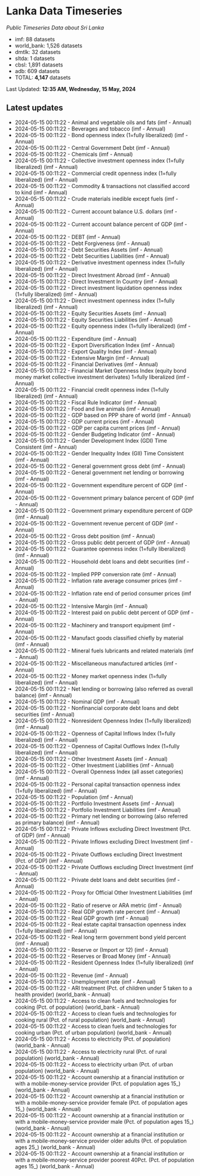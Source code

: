 # Lanka Data Timeseries
*Public Timeseries Data about Sri Lanka*

* imf: 88 datasets
* world_bank: 1,526 datasets
* dmtlk: 32 datasets
* sltda: 1 datasets
* cbsl: 1,891 datasets
* adb: 609 datasets
* TOTAL: **4,147** datasets

Last Updated: **12:35 AM, Wednesday, 15 May, 2024**

## Latest updates

* 2024-05-15 00:11:22 - Animal and vegetable oils and fats (imf - Annual)
* 2024-05-15 00:11:22 - Beverages and tobacco (imf - Annual)
* 2024-05-15 00:11:22 - Bond openness index (1=fully liberalized) (imf - Annual)
* 2024-05-15 00:11:22 - Central Government Debt (imf - Annual)
* 2024-05-15 00:11:22 - Chemicals (imf - Annual)
* 2024-05-15 00:11:22 - Collective investment openness index (1=fully liberalized) (imf - Annual)
* 2024-05-15 00:11:22 - Commercial credit openness index (1=fully liberalized) (imf - Annual)
* 2024-05-15 00:11:22 - Commodity & transactions not classified accord to kind (imf - Annual)
* 2024-05-15 00:11:22 - Crude materials inedible except fuels (imf - Annual)
* 2024-05-15 00:11:22 - Current account balance U.S. dollars (imf - Annual)
* 2024-05-15 00:11:22 - Current account balance percent of GDP (imf - Annual)
* 2024-05-15 00:11:22 - DEBT (imf - Annual)
* 2024-05-15 00:11:22 - Debt Forgiveness (imf - Annual)
* 2024-05-15 00:11:22 - Debt Securities Assets (imf - Annual)
* 2024-05-15 00:11:22 - Debt Securities Liabilities (imf - Annual)
* 2024-05-15 00:11:22 - Derivative investment openness index (1=fully liberalized) (imf - Annual)
* 2024-05-15 00:11:22 - Direct Investment Abroad (imf - Annual)
* 2024-05-15 00:11:22 - Direct Investment In Country (imf - Annual)
* 2024-05-15 00:11:22 - Direct investment liquidation openness index (1=fully liberalized) (imf - Annual)
* 2024-05-15 00:11:22 - Direct investment openness index (1=fully liberalized) (imf - Annual)
* 2024-05-15 00:11:22 - Equity Securities Assets (imf - Annual)
* 2024-05-15 00:11:22 - Equity Securities Liabilities (imf - Annual)
* 2024-05-15 00:11:22 - Equity openness index (1=fully liberalized) (imf - Annual)
* 2024-05-15 00:11:22 - Expenditure (imf - Annual)
* 2024-05-15 00:11:22 - Export Diversification Index (imf - Annual)
* 2024-05-15 00:11:22 - Export Quality Index (imf - Annual)
* 2024-05-15 00:11:22 - Extensive Margin (imf - Annual)
* 2024-05-15 00:11:22 - Financial Derivatives (imf - Annual)
* 2024-05-15 00:11:22 - Financial Market Openness Index (equity bond money market collective investment derivates) 1=fully liberalized (imf - Annual)
* 2024-05-15 00:11:22 - Financial credit openness index (1=fully liberalized) (imf - Annual)
* 2024-05-15 00:11:22 - Fiscal Rule Indicator (imf - Annual)
* 2024-05-15 00:11:22 - Food and live animals (imf - Annual)
* 2024-05-15 00:11:22 - GDP based on PPP share of world (imf - Annual)
* 2024-05-15 00:11:22 - GDP current prices (imf - Annual)
* 2024-05-15 00:11:22 - GDP per capita current prices (imf - Annual)
* 2024-05-15 00:11:22 - Gender Budgeting Indicator (imf - Annual)
* 2024-05-15 00:11:22 - Gender Development Index (GDI) Time Consistent (imf - Annual)
* 2024-05-15 00:11:22 - Gender Inequality Index (GII) Time Consistent (imf - Annual)
* 2024-05-15 00:11:22 - General government gross debt (imf - Annual)
* 2024-05-15 00:11:22 - General government net lending or borrowing (imf - Annual)
* 2024-05-15 00:11:22 - Government expenditure percent of GDP (imf - Annual)
* 2024-05-15 00:11:22 - Government primary balance percent of GDP (imf - Annual)
* 2024-05-15 00:11:22 - Government primary expenditure percent of GDP (imf - Annual)
* 2024-05-15 00:11:22 - Government revenue percent of GDP (imf - Annual)
* 2024-05-15 00:11:22 - Gross debt position (imf - Annual)
* 2024-05-15 00:11:22 - Gross public debt percent of GDP (imf - Annual)
* 2024-05-15 00:11:22 - Guarantee openness index (1=fully liberalized) (imf - Annual)
* 2024-05-15 00:11:22 - Household debt loans and debt securities (imf - Annual)
* 2024-05-15 00:11:22 - Implied PPP conversion rate (imf - Annual)
* 2024-05-15 00:11:22 - Inflation rate average consumer prices (imf - Annual)
* 2024-05-15 00:11:22 - Inflation rate end of period consumer prices (imf - Annual)
* 2024-05-15 00:11:22 - Intensive Margin (imf - Annual)
* 2024-05-15 00:11:22 - Interest paid on public debt percent of GDP (imf - Annual)
* 2024-05-15 00:11:22 - Machinery and transport equipment (imf - Annual)
* 2024-05-15 00:11:22 - Manufact goods classified chiefly by material (imf - Annual)
* 2024-05-15 00:11:22 - Mineral fuels lubricants and related materials (imf - Annual)
* 2024-05-15 00:11:22 - Miscellaneous manufactured articles (imf - Annual)
* 2024-05-15 00:11:22 - Money market openness index (1=fully liberalized) (imf - Annual)
* 2024-05-15 00:11:22 - Net lending or borrowing (also referred as overall balance) (imf - Annual)
* 2024-05-15 00:11:22 - Nominal GDP (imf - Annual)
* 2024-05-15 00:11:22 - Nonfinancial corporate debt loans and debt securities (imf - Annual)
* 2024-05-15 00:11:22 - Nonresident Openness Index (1=fully liberalized) (imf - Annual)
* 2024-05-15 00:11:22 - Openness of Capital Inflows Index (1=fully liberalized) (imf - Annual)
* 2024-05-15 00:11:22 - Openness of Capital Outflows Index (1=fully liberalized) (imf - Annual)
* 2024-05-15 00:11:22 - Other Investment Assets (imf - Annual)
* 2024-05-15 00:11:22 - Other Investment Liabilities (imf - Annual)
* 2024-05-15 00:11:22 - Overall Openness Index (all asset categories) (imf - Annual)
* 2024-05-15 00:11:22 - Personal capital transaction openness index (1=fully liberalized) (imf - Annual)
* 2024-05-15 00:11:22 - Population (imf - Annual)
* 2024-05-15 00:11:22 - Portfolio Investment Assets (imf - Annual)
* 2024-05-15 00:11:22 - Portfolio Investment Liabilities (imf - Annual)
* 2024-05-15 00:11:22 - Primary net lending or borrowing (also referred as primary balance) (imf - Annual)
* 2024-05-15 00:11:22 - Private Inflows excluding Direct Investment (Pct. of GDP) (imf - Annual)
* 2024-05-15 00:11:22 - Private Inflows excluding Direct Investment (imf - Annual)
* 2024-05-15 00:11:22 - Private Outflows excluding Direct Investment (Pct. of GDP) (imf - Annual)
* 2024-05-15 00:11:22 - Private Outflows excluding Direct Investment (imf - Annual)
* 2024-05-15 00:11:22 - Private debt loans and debt securities (imf - Annual)
* 2024-05-15 00:11:22 - Proxy for Official Other Investment Liabilities (imf - Annual)
* 2024-05-15 00:11:22 - Ratio of reserve or ARA metric (imf - Annual)
* 2024-05-15 00:11:22 - Real GDP growth rate percent (imf - Annual)
* 2024-05-15 00:11:22 - Real GDP growth (imf - Annual)
* 2024-05-15 00:11:22 - Real estate capital transaction openness index (1=fully liberalized) (imf - Annual)
* 2024-05-15 00:11:22 - Real long term government bond yield percent (imf - Annual)
* 2024-05-15 00:11:22 - Reserve or (Import or 12) (imf - Annual)
* 2024-05-15 00:11:22 - Reserves or Broad Money (imf - Annual)
* 2024-05-15 00:11:22 - Resident Openness Index (1=fully liberalized) (imf - Annual)
* 2024-05-15 00:11:22 - Revenue (imf - Annual)
* 2024-05-15 00:11:22 - Unemployment rate (imf - Annual)
* 2024-05-15 00:11:22 - ARI treatment (Pct. of children under 5 taken to a health provider) (world_bank - Annual)
* 2024-05-15 00:11:22 - Access to clean fuels and technologies for cooking (Pct. of population) (world_bank - Annual)
* 2024-05-15 00:11:22 - Access to clean fuels and technologies for cooking rural (Pct. of rural population) (world_bank - Annual)
* 2024-05-15 00:11:22 - Access to clean fuels and technologies for cooking urban (Pct. of urban population) (world_bank - Annual)
* 2024-05-15 00:11:22 - Access to electricity (Pct. of population) (world_bank - Annual)
* 2024-05-15 00:11:22 - Access to electricity rural (Pct. of rural population) (world_bank - Annual)
* 2024-05-15 00:11:22 - Access to electricity urban (Pct. of urban population) (world_bank - Annual)
* 2024-05-15 00:11:22 - Account ownership at a financial institution or with a mobile-money-service provider (Pct. of population ages 15_) (world_bank - Annual)
* 2024-05-15 00:11:22 - Account ownership at a financial institution or with a mobile-money-service provider female (Pct. of population ages 15_) (world_bank - Annual)
* 2024-05-15 00:11:22 - Account ownership at a financial institution or with a mobile-money-service provider male (Pct. of population ages 15_) (world_bank - Annual)
* 2024-05-15 00:11:22 - Account ownership at a financial institution or with a mobile-money-service provider older adults (Pct. of population ages 25_) (world_bank - Annual)
* 2024-05-15 00:11:22 - Account ownership at a financial institution or with a mobile-money-service provider poorest 40Pct. (Pct. of population ages 15_) (world_bank - Annual)